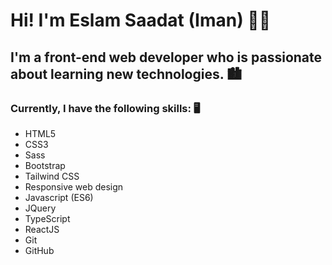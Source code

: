 # Hi! I'm Eslam Saadat (Iman) 👋🏽

## I'm a front-end web developer who is passionate about learning new technologies. 🏙

### Currently, I have the following skills: 🖥 
* HTML5
* CSS3
* Sass
* Bootstrap
* Tailwind CSS
* Responsive web design
* Javascript (ES6)
* JQuery
* TypeScript
* ReactJS
* Git
* GitHub

